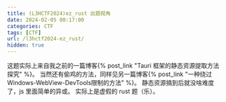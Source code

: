 ```yaml
---
title: (L3HCTF2024)ez_rust 出题视角
date: 2024-02-05 00:17:00
categories: CTF
tags: [CTF]
url: /l3hctf2024-ez_rust/
hidden: true
---
```


这题实际上来自我之前的一篇博客{% post_link "Tauri 框架的静态资源提取方法探究" %}。
当然还有偷鸡的方法，同样见另一篇博客{% post_link "一种绕过Windows-WebView-DevTools限制的方法" %}。
静态资源搞到后就没啥难度了，js 里面简单的异或。
实际上是虚假的 rust 题（乐）。